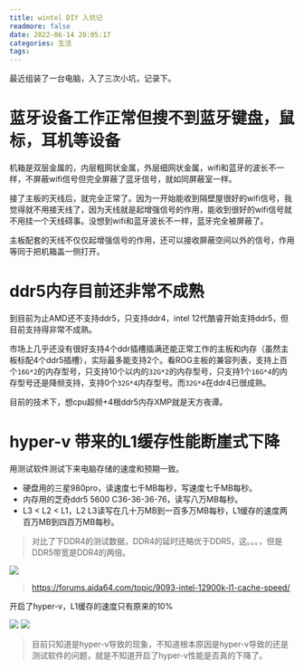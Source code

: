 ```yaml
---
title: wintel DIY 入坑记
readmore: false
date: 2022-06-14 20:05:17
categories: 生活
tags:
---
```


最近组装了一台电脑，入了三次小坑，记录下。

# 蓝牙设备工作正常但搜不到蓝牙键盘，鼠标，耳机等设备
机箱是双层金属的，内层粗网状金属，外层细网状金属，wifi和蓝牙的波长不一样，不屏蔽wifi信号但完全屏蔽了蓝牙信号，就如同屏蔽室一样。

接了主板的天线后，就完全正常了。因为一开始能收到隔壁屋很好的wifi信号，我觉得就不用接天线了，因为天线就是起增强信号的作用，能收到很好的wifi信号就不用挂一个天线碍事。没想到wifi和蓝牙波长不一样，蓝牙完全被屏蔽了。

主板配套的天线不仅仅起增强信号的作用，还可以接收屏蔽空间以外的信号，作用等同于把机箱盖一侧打开。

# ddr5内存目前还非常不成熟

到目前为止AMD还不支持ddr5，只支持ddr4，intel 12代酷睿开始支持ddr5，但目前支持得非常不成熟。

市场上几乎还没有很好支持4个ddr插槽插满还能正常工作的主板和内存（虽然主板标配4个ddr5插槽），实际最多能支持2个。看ROG主板的兼容列表，支持上百个`16G*2`的内存型号，只支持10个以内的`32G*2`的内存型号，只支持1个`16G*4`的内存型号还是降频支持，支持0个`32G*4`内存型号。而`32G*4`在ddr4已很成熟。

目前的技术下，想cpu超频+4根ddr5内存XMP就是天方夜谭。

# hyper-v 带来的L1缓存性能断崖式下降
用测试软件测试下来电脑存储的速度和预期一致。

* 硬盘用的三星980pro，读速度七千MB每秒，写速度七千MB每秒。
* 内存用的芝奇ddr5 5600 C36-36-36-76，读写八万MB每秒。
* L3 < L2 < L1，L2 L3读写在几十万MB到一百多万MB每秒，L1缓存的速度两百万MB到四百万MB每秒。

> 对比了下DDR4的测试数据，DDR4的延时还略优于DDR5，这。。。，但是DDR5带宽是DDR4的两倍。

![](/images/wintel-entrap_images/86dd733d.png)

> https://forums.aida64.com/topic/9093-intel-12900k-l1-cache-speed/

开启了hyper-v，L1缓存的速度只有原来的10%

![](/images/wintel-entrap_images/55c71134.png)
![](/images/wintel-entrap_images/992792ac.png)

> 目前只知道是hyper-v导致的现象，不知道根本原因是hyper-v导致的还是测试软件的问题，就是不知道开启了hyper-v性能是否真的下降了。


